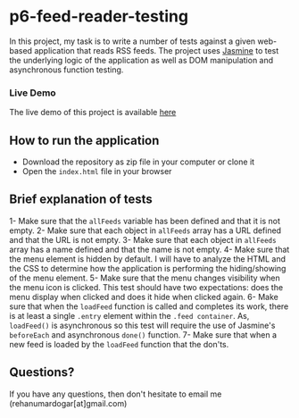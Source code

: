 # p6-feed-reader-testing

In this project, my task is to write a number of tests against a given web-based application that reads RSS feeds. The project uses [Jasmine](https://jasmine.github.io/) to test the underlying logic of the application as well as DOM manipulation and asynchronous function testing.

### Live Demo
The live demo of this project is available [here](https://rehanumar.github.io/p6-feed-reader-testing/index.html)

## How to run the application
* Download the repository as zip file in your computer or clone it
* Open the `index.html` file in your browser

## Brief explanation of tests
1- Make sure that the `allFeeds` variable has been defined and that it is not empty.
2- Make sure that each object in `allFeeds` array has a URL defined and that the URL is not empty.
3- Make sure that each object in `allFeeds` array has a name defined and that the name is not empty.
4- Make sure that the menu element is hidden by default. I will have to analyze the HTML and the CSS to determine how the application is performing the hiding/showing of the menu element.
5- Make sure that the menu changes visibility when the menu icon is clicked. This test should have two expectations: does the menu display when clicked and does it hide when clicked again.
6- Make sure that when the `loadFeed` function is called and completes its work, there is at least a single `.entry` element within the `.feed container`. As, `loadFeed()` is asynchronous so this test will require the use of Jasmine's `beforeEach` and asynchronous `done()` function.
7- Make sure that when a new feed is loaded by the `loadFeed` function that the don'ts.

## Questions?
If you have any questions, then don't hesitate to email me (rehanumardogar[at]gmail.com)
